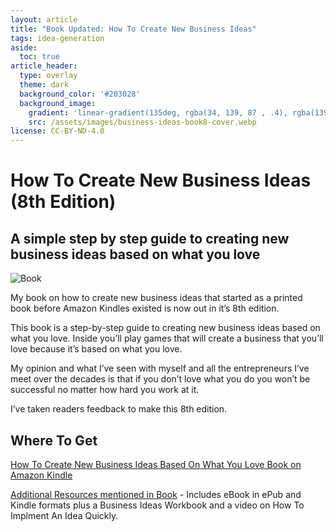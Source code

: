 ```yaml
---
layout: article
title: "Book Updated: How To Create New Business Ideas"
tags: idea-generation
aside:
  toc: true
article_header:
  type: overlay
  theme: dark
  background_color: '#203028'
  background_image:
    gradient: 'linear-gradient(135deg, rgba(34, 139, 87 , .4), rgba(139, 34, 139, .4))'
    src: /assets/images/business-ideas-book8-cover.webp
license: CC-BY-ND-4.0
---
```

# How To Create New Business Ideas (8th Edition)

## A simple step by step guide to creating new business ideas based on what you love
![Book](featured-image.webp)

My book on how to create new business ideas that started as a printed book before Amazon Kindles existed is now out in it’s 8th edition.

This book is a step-by-step guide to creating new business ideas based on what you love. Inside you’ll play games that will create a business that you’ll love because it’s based on what you love.

My opinion and what I’ve seen with myself and all the entrepreneurs I’ve meet over the decades is that if you don’t love what you do you won’t be successful no matter how hard you work at it.

I’ve taken readers feedback to make this 8th edition.

## Where To Get

[How To Create New Business Ideas Based On What You Love Book on Amazon Kindle](https://amzn.to/3oZlRrW)

[Additional Resources mentioned in Book](https://clsherrod.gumroad.com/l/newbusinessideas) - Includes eBook in ePub and Kindle formats plus a Business Ideas Workbook and a video on How To Implment An Idea Quickly.